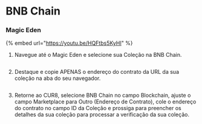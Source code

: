 # BNB Chain

### Magic Eden

{% embed url="https://youtu.be/HQFtbs5KyHI" %}

1. Navegue até o Magic Eden e selecione sua Coleção na BNB Chain.

<figure><img src="../../.gitbook/assets/Screenshot 2025-01-31 at 12.57.53.png" alt=""><figcaption></figcaption></figure>

2. Destaque e copie APENAS o endereço do contrato da URL da sua coleção na aba do seu navegador.

<figure><img src="../../.gitbook/assets/Screenshot 2025-01-31 at 12.56.17.png" alt=""><figcaption></figcaption></figure>

3. Retorne ao CUR8, selecione BNB Chain no campo Blockchain, ajuste o campo Marketplace para Outro (Endereço de Contrato), cole o endereço do contrato no campo ID da Coleção e prossiga para preencher os detalhes da sua coleção para processar a verificação da sua coleção.

<figure><img src="../../.gitbook/assets/Screenshot 2025-01-31 at 12.58.49.png" alt=""><figcaption></figcaption></figure>